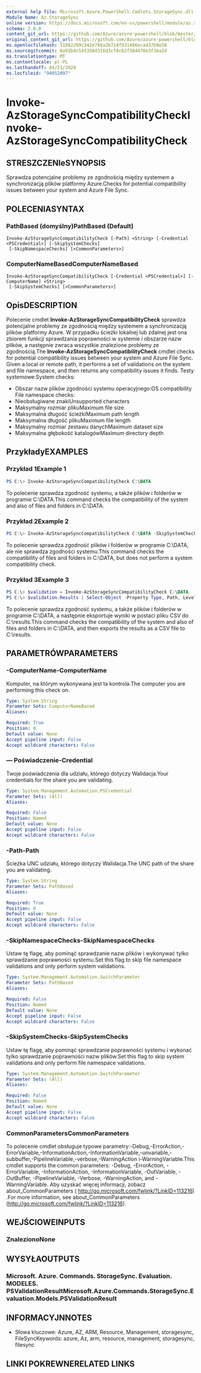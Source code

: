 ```yaml
---
external help file: Microsoft.Azure.PowerShell.Cmdlets.StorageSync.dll-Help.xml
Module Name: Az.StorageSync
online version: https://docs.microsoft.com/en-us/powershell/module/az.storagesync/invoke-azstoragesynccompatibilitycheck
schema: 2.0.0
content_git_url: https://github.com/Azure/azure-powershell/blob/master/src/StorageSync/StorageSync/help/Invoke-AzStorageSyncCompatibilityCheck.md
original_content_git_url: https://github.com/Azure/azure-powershell/blob/master/src/StorageSync/StorageSync/help/Invoke-AzStorageSyncCompatibilityCheck.md
ms.openlocfilehash: 51882269c342e766a3b714f931486eca437b9e58
ms.sourcegitcommit: 6a91b4c545350d316d3cf8c62f384478e3f3ba24
ms.translationtype: MT
ms.contentlocale: pl-PL
ms.lasthandoff: 04/21/2020
ms.locfileid: "94052097"
---
```

# <span data-ttu-id="4127f-101">Invoke-AzStorageSyncCompatibilityCheck</span><span class="sxs-lookup"><span data-stu-id="4127f-101">Invoke-AzStorageSyncCompatibilityCheck</span></span>

## <span data-ttu-id="4127f-102">STRESZCZENIe</span><span class="sxs-lookup"><span data-stu-id="4127f-102">SYNOPSIS</span></span>
<span data-ttu-id="4127f-103">Sprawdza potencjalne problemy ze zgodnością między systemem a synchronizacją plików platformy Azure.</span><span class="sxs-lookup"><span data-stu-id="4127f-103">Checks for potential compatibility issues between your system and Azure File Sync.</span></span>

## <span data-ttu-id="4127f-104">POLECENIA</span><span class="sxs-lookup"><span data-stu-id="4127f-104">SYNTAX</span></span>

### <span data-ttu-id="4127f-105">PathBased (domyślny)</span><span class="sxs-lookup"><span data-stu-id="4127f-105">PathBased (Default)</span></span>
```
Invoke-AzStorageSyncCompatibilityCheck [-Path] <String> [-Credential <PSCredential>] [-SkipSystemChecks]
 [-SkipNamespaceChecks] [<CommonParameters>]
```

### <span data-ttu-id="4127f-106">ComputerNameBased</span><span class="sxs-lookup"><span data-stu-id="4127f-106">ComputerNameBased</span></span>
```
Invoke-AzStorageSyncCompatibilityCheck [-Credential <PSCredential>] [-ComputerName] <String>
 [-SkipSystemChecks] [<CommonParameters>]
```

## <span data-ttu-id="4127f-107">Opis</span><span class="sxs-lookup"><span data-stu-id="4127f-107">DESCRIPTION</span></span>
<span data-ttu-id="4127f-108">Polecenie cmdlet **Invoke-AzStorageSyncCompatibilityCheck** sprawdza potencjalne problemy ze zgodnością między systemem a synchronizacją plików platformy Azure. W przypadku ścieżki lokalnej lub zdalnej jest ona zbiorem funkcji sprawdzania poprawności w systemie i obszarze nazw plików, a następnie zwraca wszystkie znalezione problemy ze zgodnością.</span><span class="sxs-lookup"><span data-stu-id="4127f-108">The **Invoke-AzStorageSyncCompatibilityCheck** cmdlet checks for potential compatibility issues between your system and Azure File Sync. Given a local or remote path, it performs a set of validations on the system and file namespace, and then returns any compatibility issues it finds.</span></span>
<span data-ttu-id="4127f-109">Testy systemowe:</span><span class="sxs-lookup"><span data-stu-id="4127f-109">System checks:</span></span>
- <span data-ttu-id="4127f-110">Obszar nazw plików zgodności systemu operacyjnego:</span><span class="sxs-lookup"><span data-stu-id="4127f-110">OS compatibility File namespace checks:</span></span>
- <span data-ttu-id="4127f-111">Nieobsługiwane znaki</span><span class="sxs-lookup"><span data-stu-id="4127f-111">Unsupported characters</span></span>
- <span data-ttu-id="4127f-112">Maksymalny rozmiar pliku</span><span class="sxs-lookup"><span data-stu-id="4127f-112">Maximum file size</span></span>
- <span data-ttu-id="4127f-113">Maksymalna długość ścieżki</span><span class="sxs-lookup"><span data-stu-id="4127f-113">Maximum path length</span></span>
- <span data-ttu-id="4127f-114">Maksymalna długość pliku</span><span class="sxs-lookup"><span data-stu-id="4127f-114">Maximum file length</span></span>
- <span data-ttu-id="4127f-115">Maksymalny rozmiar zestawu danych</span><span class="sxs-lookup"><span data-stu-id="4127f-115">Maximum dataset size</span></span>
- <span data-ttu-id="4127f-116">Maksymalna głębokość katalogów</span><span class="sxs-lookup"><span data-stu-id="4127f-116">Maximum directory depth</span></span>

## <span data-ttu-id="4127f-117">Przykłady</span><span class="sxs-lookup"><span data-stu-id="4127f-117">EXAMPLES</span></span>

### <span data-ttu-id="4127f-118">Przykład 1</span><span class="sxs-lookup"><span data-stu-id="4127f-118">Example 1</span></span>
```powershell
PS C:\> Invoke-AzStorageSyncCompatibilityCheck C:\DATA
```

<span data-ttu-id="4127f-119">To polecenie sprawdza zgodność systemu, a także plików i folderów w programie C:\DATA.</span><span class="sxs-lookup"><span data-stu-id="4127f-119">This command checks the compatibility of the system and also of files and folders in C:\DATA.</span></span>

### <span data-ttu-id="4127f-120">Przykład 2</span><span class="sxs-lookup"><span data-stu-id="4127f-120">Example 2</span></span>
```powershell
PS C:\> Invoke-AzStorageSyncCompatibilityCheck C:\DATA -SkipSystemChecks
```

<span data-ttu-id="4127f-121">To polecenie sprawdza zgodność plików i folderów w programie C:\DATA, ale nie sprawdza zgodności systemu.</span><span class="sxs-lookup"><span data-stu-id="4127f-121">This command checks the compatibility of files and folders in C:\DATA, but does not perform a system compatibility check.</span></span>

### <span data-ttu-id="4127f-122">Przykład 3</span><span class="sxs-lookup"><span data-stu-id="4127f-122">Example 3</span></span>
```powershell
PS C:\> $validation = Invoke-AzStorageSyncCompatibilityCheck C:\DATA
PS C:\> $validation.Results | Select-Object -Property Type, Path, Level, Description, Result | Export-Csv -Path C:\results.csv -Encoding utf8
```

<span data-ttu-id="4127f-123">To polecenie sprawdza zgodność systemu, a także plików i folderów w programie C:\DATA, a następnie eksportuje wyniki w postaci pliku CSV do C:\results.</span><span class="sxs-lookup"><span data-stu-id="4127f-123">This command checks the compatibility of the system and also of files and folders in C:\DATA, and then exports the results as a CSV file to C:\results.</span></span>

## <span data-ttu-id="4127f-124">PARAMETRÓW</span><span class="sxs-lookup"><span data-stu-id="4127f-124">PARAMETERS</span></span>

### <span data-ttu-id="4127f-125">-ComputerName</span><span class="sxs-lookup"><span data-stu-id="4127f-125">-ComputerName</span></span>
<span data-ttu-id="4127f-126">Komputer, na którym wykonywana jest ta kontrola.</span><span class="sxs-lookup"><span data-stu-id="4127f-126">The computer you are performing this check on.</span></span>

```yaml
Type: System.String
Parameter Sets: ComputerNameBased
Aliases:

Required: True
Position: 0
Default value: None
Accept pipeline input: False
Accept wildcard characters: False
```

### <span data-ttu-id="4127f-127">— Poświadczenie</span><span class="sxs-lookup"><span data-stu-id="4127f-127">-Credential</span></span>
<span data-ttu-id="4127f-128">Twoje poświadczenia dla udziału, którego dotyczy Walidacja.</span><span class="sxs-lookup"><span data-stu-id="4127f-128">Your credentials for the share you are validating.</span></span>

```yaml
Type: System.Management.Automation.PSCredential
Parameter Sets: (All)
Aliases:

Required: False
Position: Named
Default value: None
Accept pipeline input: False
Accept wildcard characters: False
```

### <span data-ttu-id="4127f-129">-Path</span><span class="sxs-lookup"><span data-stu-id="4127f-129">-Path</span></span>
<span data-ttu-id="4127f-130">Ścieżka UNC udziału, którego dotyczy Walidacja.</span><span class="sxs-lookup"><span data-stu-id="4127f-130">The UNC path of the share you are validating.</span></span>

```yaml
Type: System.String
Parameter Sets: PathBased
Aliases:

Required: True
Position: 0
Default value: None
Accept pipeline input: False
Accept wildcard characters: False
```

### <span data-ttu-id="4127f-131">-SkipNamespaceChecks</span><span class="sxs-lookup"><span data-stu-id="4127f-131">-SkipNamespaceChecks</span></span>
<span data-ttu-id="4127f-132">Ustaw tę flagę, aby pominąć sprawdzanie nazw plików i wykonywać tylko sprawdzanie poprawności systemu.</span><span class="sxs-lookup"><span data-stu-id="4127f-132">Set this flag to skip file namespace validations and only perform system validations.</span></span>

```yaml
Type: System.Management.Automation.SwitchParameter
Parameter Sets: PathBased
Aliases:

Required: False
Position: Named
Default value: None
Accept pipeline input: False
Accept wildcard characters: False
```

### <span data-ttu-id="4127f-133">-SkipSystemChecks</span><span class="sxs-lookup"><span data-stu-id="4127f-133">-SkipSystemChecks</span></span>
<span data-ttu-id="4127f-134">Ustaw tę flagę, aby pominąć sprawdzanie poprawności systemu i wykonać tylko sprawdzanie poprawności nazw plików.</span><span class="sxs-lookup"><span data-stu-id="4127f-134">Set this flag to skip system validations and only perform file namespace validations.</span></span>

```yaml
Type: System.Management.Automation.SwitchParameter
Parameter Sets: (All)
Aliases:

Required: False
Position: Named
Default value: None
Accept pipeline input: False
Accept wildcard characters: False
```

### <span data-ttu-id="4127f-135">CommonParameters</span><span class="sxs-lookup"><span data-stu-id="4127f-135">CommonParameters</span></span>
<span data-ttu-id="4127f-136">To polecenie cmdlet obsługuje typowe parametry:-Debug,-ErrorAction,-ErrorVariable,-InformationAction,-InformationVariable,-unvariable,-subbuffer,-PipelineVariable,-verbose,-WarningAction i-WarningVariable.</span><span class="sxs-lookup"><span data-stu-id="4127f-136">This cmdlet supports the common parameters: -Debug, -ErrorAction, -ErrorVariable, -InformationAction, -InformationVariable, -OutVariable, -OutBuffer, -PipelineVariable, -Verbose, -WarningAction, and -WarningVariable.</span></span> <span data-ttu-id="4127f-137">Aby uzyskać więcej informacji, zobacz about_CommonParameters ( http://go.microsoft.com/fwlink/?LinkID=113216) .</span><span class="sxs-lookup"><span data-stu-id="4127f-137">For more information, see about_CommonParameters (http://go.microsoft.com/fwlink/?LinkID=113216).</span></span>

## <span data-ttu-id="4127f-138">WEJŚCIOWE</span><span class="sxs-lookup"><span data-stu-id="4127f-138">INPUTS</span></span>

### <span data-ttu-id="4127f-139">Znaleziono</span><span class="sxs-lookup"><span data-stu-id="4127f-139">None</span></span>

## <span data-ttu-id="4127f-140">WYSYŁA</span><span class="sxs-lookup"><span data-stu-id="4127f-140">OUTPUTS</span></span>

### <span data-ttu-id="4127f-141">Microsoft. Azure. Commands. StorageSync. Evaluation. MODELES. PSValidationResult</span><span class="sxs-lookup"><span data-stu-id="4127f-141">Microsoft.Azure.Commands.StorageSync.Evaluation.Models.PSValidationResult</span></span>

## <span data-ttu-id="4127f-142">INFORMACYJN</span><span class="sxs-lookup"><span data-stu-id="4127f-142">NOTES</span></span>
* <span data-ttu-id="4127f-143">Słowa kluczowe: Azure, AZ, ARM, Resource, Management, storagesync, FileSync</span><span class="sxs-lookup"><span data-stu-id="4127f-143">Keywords: azure, Az, arm, resource, management, storagesync, filesync</span></span>

## <span data-ttu-id="4127f-144">LINKI POKREWNE</span><span class="sxs-lookup"><span data-stu-id="4127f-144">RELATED LINKS</span></span>
